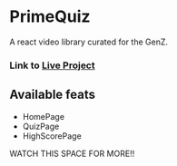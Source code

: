 # PrimeQuiz

A react video library curated for the GenZ. 

### Link to [Live Project](https://primequiz.vercel.app/)

## Available feats

* HomePage
* QuizPage
* HighScorePage

WATCH THIS SPACE FOR MORE!!
